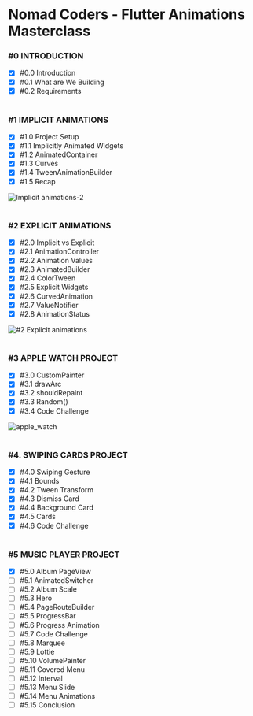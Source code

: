 # Nomad Coders - Flutter Animations Masterclass

### #0 INTRODUCTION

- [x] #0.0 Introduction
- [x] #0.1 What are We Building
- [x] #0.2 Requirements

#

### #1 IMPLICIT ANIMATIONS

- [x] #1.0 Project Setup
- [x] #1.1 Implicitly Animated Widgets
- [x] #1.2 AnimatedContainer
- [x] #1.3 Curves
- [x] #1.4 TweenAnimationBuilder
- [x] #1.5 Recap

![Implicit animations-2](https://github.com/shinung-han/nomad_animations_masterclass/assets/118904460/dd3be3ca-4cea-44f5-8a8c-3c1d2c69a2b8)

#

### #2 EXPLICIT ANIMATIONS

- [x] #2.0 Implicit vs Explicit
- [x] #2.1 AnimationController
- [x] #2.2 Animation Values
- [x] #2.3 AnimatedBuilder
- [x] #2.4 ColorTween
- [x] #2.5 Explicit Widgets
- [x] #2.6 CurvedAnimation
- [x] #2.7 ValueNotifier
- [x] #2.8 AnimationStatus

![#2 Explicit animations](https://github.com/shinung-han/nomad_animations_masterclass/assets/118904460/be070fef-07c5-4e2e-8ade-148041e2dc10)

#

### #3 APPLE WATCH PROJECT

- [x] #3.0 CustomPainter
- [x] #3.1 drawArc
- [x] #3.2 shouldRepaint
- [x] #3.3 Random()
- [x] #3.4 Code Challenge

![apple_watch](https://github.com/shinung-han/nomad_animations_masterclass/assets/118904460/aee1c310-d8d5-4dee-91c8-de11ada5a796)

#

### #4. SWIPING CARDS PROJECT

- [x] #4.0 Swiping Gesture
- [x] #4.1 Bounds
- [x] #4.2 Tween Transform
- [x] #4.3 Dismiss Card
- [x] #4.4 Background Card
- [x] #4.5 Cards
- [x] #4.6 Code Challenge

#

### #5 MUSIC PLAYER PROJECT

- [x] #5.0 Album PageView
- [ ] #5.1 AnimatedSwitcher
- [ ] #5.2 Album Scale
- [ ] #5.3 Hero
- [ ] #5.4 PageRouteBuilder
- [ ] #5.5 ProgressBar
- [ ] #5.6 Progress Animation
- [ ] #5.7 Code Challenge
- [ ] #5.8 Marquee
- [ ] #5.9 Lottie
- [ ] #5.10 VolumePainter
- [ ] #5.11 Covered Menu
- [ ] #5.12 Interval
- [ ] #5.13 Menu Slide
- [ ] #5.14 Menu Animations
- [ ] #5.15 Conclusion
